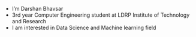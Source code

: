 - I’m Darshan Bhavsar
- 3rd year Computer Engineering student at LDRP Institute of Technology and Research
- I am interested in Data Science and Machine learning field

<!---
darsh295/darsh295 is a ✨ special ✨ repository because its `README.md` (this file) appears on your GitHub profile.
You can click the Preview link to take a look at your changes.
--->
